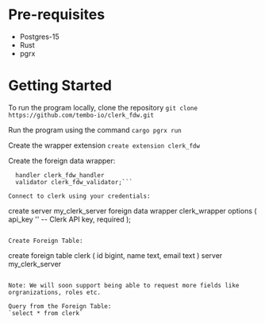 # Pre-requisites

- Postgres-15
- Rust
- pgrx

# Getting Started

To run the program locally, clone the repository
`git clone https://github.com/tembo-io/clerk_fdw.git`

Run the program using the command
`cargo pgrx run`

Create the wrapper extension
`create extension clerk_fdw`

Create the foreign data wrapper:

````create foreign data wrapper clerk_wrapper
  handler clerk_fdw_handler
  validator clerk_fdw_validator;```

Connect to clerk using your credentials:
````

create server my_clerk_server
foreign data wrapper clerk_wrapper
options (
api_key '<clerk secret Key>' -- Clerk API key, required
);

```

Create Foreign Table:
```

create foreign table clerk (
id bigint,
name text,
email text
)
server my_clerk_server

```

Note: We will soon support being able to request more fields like orgranizations, roles etc.

Query from the Foreign Table:
`select * from clerk`






```
